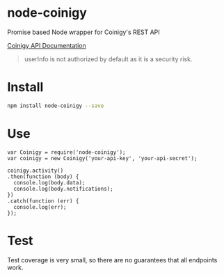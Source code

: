 # node-coinigy
Promise based Node wrapper for Coinigy's REST API

[Coinigy API Documentation](http://docs.coinigy.apiary.io/)

>userInfo is not authorized by default as it is a security risk.

# Install
```bash
npm install node-coinigy --save
```

# Use
```
var Coinigy = require('node-coinigy');
var coinigy = new Coinigy('your-api-key', 'your-api-secret');

coinigy.activity()
.then(function (body) {
  console.log(body.data);
  console.log(body.notifications);
})
.catch(function (err) {
  console.log(err);
});
```

# Test

Test coverage is very small, so there are no guarantees that all endpoints work.
